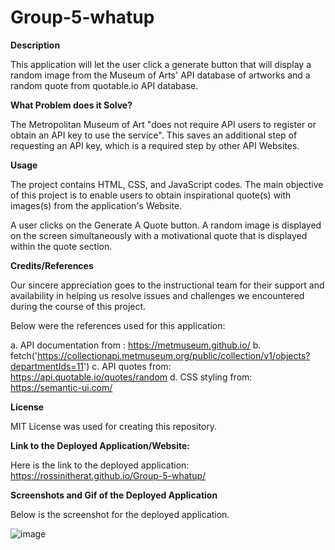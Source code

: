 # Group-5-whatup

**Description**

This application will let the user click a generate button that will display a random image from the Museum of Arts' API database of artworks and a random quote from quotable.io API database.

**What Problem does it Solve?**

The Metropolitan Museum of Art "does not require API users to register or obtain an API key to use the service". This saves an additional step of requesting an API key, which is a required step by other API Websites.

**Usage** 

The project contains HTML, CSS, and JavaScript codes. The main objective of this project is to enable users to obtain inspirational quote(s) with images(s) from the application's Website.

A user clicks on the Generate A Quote button. A random image is displayed on the screen simultaneously with a motivational quote that is displayed within the quote section.

**Credits/References**

Our sincere appreciation goes to the instructional team for their support and availability in helping us resolve issues and challenges we encountered during the course of this project.

Below were the references used for this application:

a. API documentation from : https://metmuseum.github.io/
b. fetch('https://collectionapi.metmuseum.org/public/collection/v1/objects?departmentIds=11')
c. API quotes from: https://api.quotable.io/quotes/random
d. CSS styling from: https://semantic-ui.com/


**License**

MIT License was used for creating this repository.

**Link to the Deployed Application/Website:**

Here is the link to the deployed application: https://rossinitherat.github.io/Group-5-whatup/

**Screenshots and Gif of the Deployed Application**

Below is the screenshot for the deployed application.

![image](https://github.com/RossiniTheRat/Group-5-whatup/assets/116689797/dc018df1-1d94-471d-8373-ce64ae250afa)

